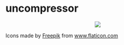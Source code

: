 # uncompressor
<p align="center"><img src="https://user-images.githubusercontent.com/40907120/82402721-1d917580-9a98-11ea-8c53-5ffe2d27d789.png"></p>
Icons made by <a href="https://www.flaticon.com/authors/freepik" title="Freepik">Freepik</a> from <a href="https://www.flaticon.com/" title="Flaticon"> www.flaticon.com</a>
